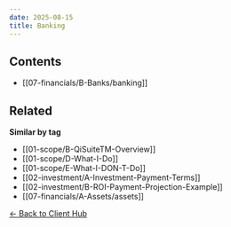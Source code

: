 ```yaml
---
date: 2025-08-15
title: Banking
---
```


<!-- AUTO-TOC:START -->

## Contents
- [[07-financials/B-Banks/banking]]

<!-- AUTO-TOC:END -->


<!-- RELATED:START -->

## Related
**Similar by tag**
- [[01-scope/B-QiSuiteTM-Overview]]
- [[01-scope/D-What-I-Do]]
- [[01-scope/E-What-I-DON-T-Do]]
- [[02-investment/A-Investment-Payment-Terms]]
- [[02-investment/B-ROI-Payment-Projection-Example]]
- [[07-financials/A-Assets/assets]]

<!-- RELATED:END -->






[← Back to Client Hub](https://www.builtbyrays.com/Client-Vault/portal)